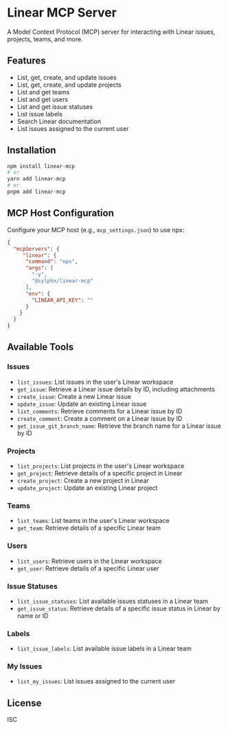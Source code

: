# Linear MCP Server

A Model Context Protocol (MCP) server for interacting with Linear issues, projects, teams, and more.

## Features

- List, get, create, and update issues
- List, get, create, and update projects
- List and get teams
- List and get users
- List and get issue statuses
- List issue labels
- Search Linear documentation
- List issues assigned to the current user

## Installation

```bash
npm install linear-mcp
# or
yarn add linear-mcp
# or
pnpm add linear-mcp
```

## MCP Host Configuration

Configure your MCP host (e.g., `mcp_settings.json`) to use npx:

```json
{
  "mcpServers": {
     "linear": {
      "command": "npx",
      "args": [
        "-y",
        "@sylphx/linear-mcp"
      ],
      "env": {
        "LINEAR_API_KEY": ""
      }
    }
  }
}
```
## Available Tools

### Issues

- `list_issues`: List issues in the user's Linear workspace
- `get_issue`: Retrieve a Linear issue details by ID, including attachments
- `create_issue`: Create a new Linear issue
- `update_issue`: Update an existing Linear issue
- `list_comments`: Retrieve comments for a Linear issue by ID
- `create_comment`: Create a comment on a Linear issue by ID
- `get_issue_git_branch_name`: Retrieve the branch name for a Linear issue by ID

### Projects

- `list_projects`: List projects in the user's Linear workspace
- `get_project`: Retrieve details of a specific project in Linear
- `create_project`: Create a new project in Linear
- `update_project`: Update an existing Linear project

### Teams

- `list_teams`: List teams in the user's Linear workspace
- `get_team`: Retrieve details of a specific Linear team

### Users

- `list_users`: Retrieve users in the Linear workspace
- `get_user`: Retrieve details of a specific Linear user

### Issue Statuses

- `list_issue_statuses`: List available issues statuses in a Linear team
- `get_issue_status`: Retrieve details of a specific issue status in Linear by name or ID

### Labels

- `list_issue_labels`: List available issue labels in a Linear team

### My Issues

- `list_my_issues`: List issues assigned to the current user

## License

ISC